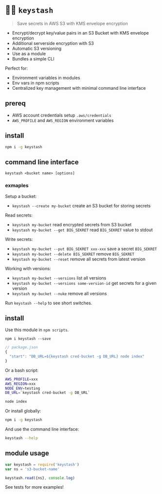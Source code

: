 # 🔑💌  <kbd>`keystash`</kbd>

> Save secrets in AWS S3 with KMS envelope encryption

- Encrypt/decrypt key/value pairs in an S3 Bucket with KMS envelope encryption
- Additional serverside encryption with S3
- Automatic S3 versioning
- Use as a module
- Bundles a simple CLI 

Perfect for:

- Environment variables in modules
- Env vars in npm scripts
- Centralized key management with minimal command line interface

## prereq

- AWS account credentials setup `.aws/credentials` 
- `AWS_PROFILE` and `AWS_REGION` environment variables

## install

```bash
npm i -g keystash
```

## command line interface

```
keystash <bucket name> [options]
```

### exmaples

Setup a bucket:

- `keystash --create my-bucket` create an S3 bucket for storing secrets

Read secrets:

- `keystash my-bucket` read encrypted secrets from S3 bucket
- `keystash my-bucket --get BIG_SEKRET` read `BIG_SEKRET` value to stdout

Write secrets:

- `keystash my-bucket --put BIG_SEKRET xxx-xxx` save a secret `BIG_SEKRET`
- `keystash my-bucket --delete BIG_SEKRET` remove `BIG_SEKRET`
- `keystash my-bucket --reset` remove all secrets from latest version

Working with versions:

- `keystash my-bucket --versions` list all versions
- `keystash my-bucket --versions some-version-id` get secrets for a given version
- `keystash my-bucket --nuke` remove all versions

Run `keystash --help` to see short switches.

## install

Use this module in `npm scripts`.

```
npm i keystash --save
```

```javascript
// package.json
{
  "start": "DB_URL=${keystash cred-bucket -g DB_URL} node index"
}
```

Or a bash script:

```bash
AWS_PROFILE=xxx
AWS_REGION=xxx
NODE_ENV=testing
DB_URL=`keystash cred-bucket -g DB_URL`

node index
```

Or install globally:

```bash
npm i -g keystash
```

And use the command line interface:

```bash
keystash --help
```

## module usage

```javascript
var keystash = require('keystash')
var ns = 's3-bucket-name'

keystash.read({ns}, console.log)
```

See tests for more examples!
